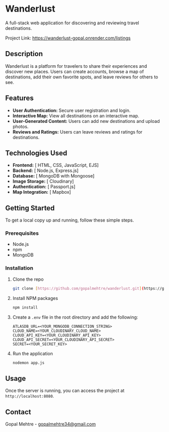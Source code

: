 # Wanderlust

A full-stack web application for discovering and reviewing travel destinations.

Project Link: https://wanderlust-gopal.onrender.com/listings

## Description

Wanderlust is a platform for travelers to share their experiences and discover new places. Users can create accounts, browse a map of destinations, add their own favorite spots, and leave reviews for others to see.

## Features

* **User Authentication:** Secure user registration and login.
* **Interactive Map:** View all destinations on an interactive map.
* **User-Generated Content:** Users can add new destinations and upload photos.
* **Reviews and Ratings:** Users can leave reviews and ratings for destinations.

## Technologies Used

* **Frontend:** [ HTML, CSS, JavaScript, EJS]
* **Backend:** [ Node.js, Express.js]
* **Database:** [ MongoDB with Mongoose]
* **Image Storage:** [ Cloudinary]
* **Authentication:** [ Passport.js]
* **Map Integration:** [ Mapbox]

## Getting Started

To get a local copy up and running, follow these simple steps.

### Prerequisites

* Node.js
* npm
* MongoDB

### Installation

1.  Clone the repo
    ```sh
    git clone [https://github.com/gopalmehtre/wanderlust.git](https://github.com/gopalmehtre/wanderlust.git)
    ```
2.  Install NPM packages
    ```sh
    npm install
    ```
3.  Create a `.env` file in the root directory and add the following:
    ```
    ATLASDB_URL=<YOUR_MONGODB_CONNECTION_STRING>
    CLOUD_NAME=<YOUR_CLOUDINARY_CLOUD_NAME>
    CLOUD_API_KEY=<YOUR_CLOUDINARY_API_KEY>
    CLOUD_API_SECRET=<YOUR_CLOUDINARY_API_SECRET>
    SECRET=<YOUR_SECRET_KEY>
    ```
4.  Run the application
    ```sh
    nodemon app.js
    ```

## Usage

Once the server is running, you can access the project at `http://localhost:8080`.


## Contact

Gopal Mehtre - gopalmehtre34@gmail.com

